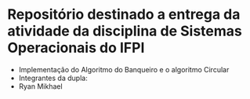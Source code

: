 # Repositório destinado a entrega da atividade da disciplina de Sistemas Operacionais do IFPI
- Implementação do Algoritmo do Banqueiro e o algoritmo Circular
- Integrantes da dupla:
- Ryan Mikhael
